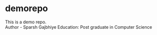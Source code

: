 # demorepo
This is a demo repo.
<br>
Author - Sparsh Gajbhiye
Education: Post graduate in Computer Science

